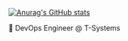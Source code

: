 [![Anurag's GitHub stats](https://github-readme-stats.vercel.app/api?username=KaiReichart&count_private=true&show_icons=true&theme=synthwave)](https://github.com/anuraghazra/github-readme-stats)

🏢 DevOps Engineer @ T-Systems  


<!--
**KaiReichart/KaiReichart** is a ✨ _special_ ✨ repository because its `README.md` (this file) appears on your GitHub profile.

Here are some ideas to get you started:

- 🔭 I’m currently working on ...
- 🌱 I’m currently learning ...
- 👯 I’m looking to collaborate on ...
- 🤔 I’m looking for help with ...
- 💬 Ask me about ...
- 📫 How to reach me: ...
- 😄 Pronouns: ...
- ⚡ Fun fact: ...
-->
